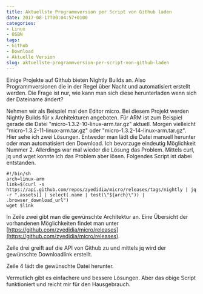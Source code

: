 ```yaml
---
title: Aktuellste Programmversion per Script von Github laden
date: 2017-08-17T00:04:57+0100
categories:
- Linux
- OSBN
tags:
- Github
- Download
- Aktuelle Version
slug: aktuellste-programmversion-per-script-von-github-laden
---
```

Einige Projekte auf Github bieten Nightly Builds an. Also Programmversionen die in der Regel über Nacht und automatisiert erstellt werden. Die Frage ist nur, wie kann man sich diese herunterladen wenn sich der Dateiname ändert?

Nehmen wir als Beispiel mal den Editor micro. Bei diesem Projekt werden Nightly Builds für x Architekturen angeboten. Für ARM ist zum Beispiel gerade die Datei "micro-1.3.2-10-linux-arm.tar.gz" aktuell. Morgen vielleicht "micro-1.3.2-11-linux-arm.tar.gz" oder "micro-1.3.2-14-linux-arm.tar.gz". Hier sehe ich zwei Lösungen. Entweder man lädt die Datei manuell herunter oder man automatisiert den Download. Ich bevorzuge eindeutig Möglichkeit Nummer 2. Allerdings war mal wieder die Lösung das Problem. Mittels curl, jq und wget konnte ich das Problem aber lösen. Folgendes Script ist dabei entstanden.

<pre class="line-numbers" style="white-space:pre-wrap;">
<code class="language-bash">#!/bin/sh
arch=linux-arm
link=$(curl -s https://api.github.com/repos/zyedidia/micro/releases/tags/nightly | jq -r ".assets[] | select(.name | test(\"${arch}\")) |  .browser_download_url")
wget $link</code>
</pre>

In Zeile zwei gibt man die gewünschte Architektur an. Eine Übersicht der vorhandenen Möglichkeiten findet man unter [https://github.com/zyedidia/micro/releases](https://github.com/zyedidia/micro/releases).

Zeile drei greift auf die API von Github zu und mittels jq wird der gewünschte Downloadlink erstellt.

Zeile 4 lädt die gewünschte Datei herunter.

Vermutlich gibt es einfachere und bessere Lösungen. Aber das obige Script funktioniert und reicht mir für den Hausgebrauch.

